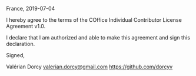 France, 2019-07-04

I hereby agree to the terms of the COffice Individual Contributor License
Agreement v1.0.

I declare that I am authorized and able to make this agreement and sign this
declaration.

Signed,

Valérian Dorcy valerian.dorcy@gmail.com https://github.com/dorcyv
